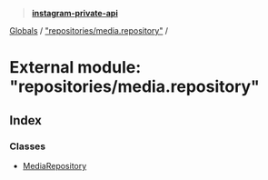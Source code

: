> **[instagram-private-api](../README.md)**

[Globals](../README.md) / ["repositories/media.repository"](_repositories_media_repository_.md) /

# External module: "repositories/media.repository"

## Index

### Classes

* [MediaRepository](../classes/_repositories_media_repository_.mediarepository.md)
